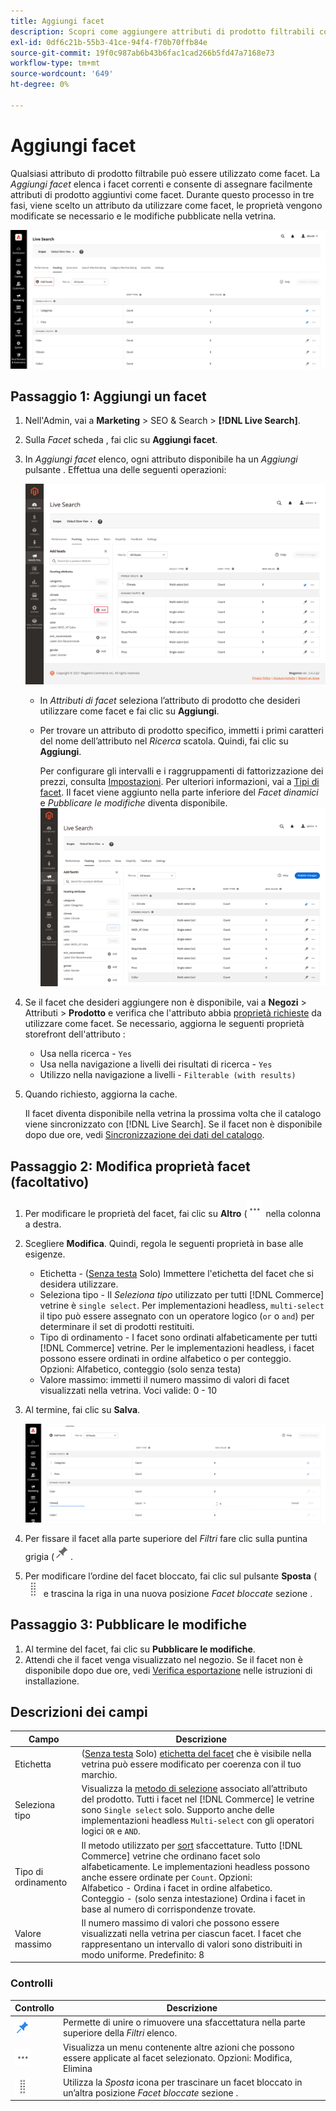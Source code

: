 ```yaml
---
title: Aggiungi facet
description: Scopri come aggiungere attributi di prodotto filtrabili come facet Live Search.
exl-id: 0df6c21b-55b3-41ce-94f4-f70b70ffb84e
source-git-commit: 19f0c987ab6b43b6fac1cad266b5fd47a7168e73
workflow-type: tm+mt
source-wordcount: '649'
ht-degree: 0%

---
```


# Aggiungi facet

Qualsiasi attributo di prodotto filtrabile può essere utilizzato come facet. La *Aggiungi facet* elenca i facet correnti e consente di assegnare facilmente attributi di prodotto aggiuntivi come facet. Durante questo processo in tre fasi, viene scelto un attributo da utilizzare come facet, le proprietà vengono modificate se necessario e le modifiche pubblicate nella vetrina.

![Area di lavoro di targeting](assets/facets-add.png)

## Passaggio 1: Aggiungi un facet

1. Nell&#39;Admin, vai a **Marketing** > SEO &amp; Search > **[!DNL Live Search]**.
1. Sulla *Facet* scheda , fai clic su **Aggiungi facet**.
1. In *Aggiungi facet* elenco, ogni attributo disponibile ha un *Aggiungi* pulsante . Effettua una delle seguenti operazioni:

   ![Facet aggiunto](assets/facets-list-add.png)

   * In *Attributi di facet* seleziona l’attributo di prodotto che desideri utilizzare come facet e fai clic su **Aggiungi**.
   * Per trovare un attributo di prodotto specifico, immetti i primi caratteri del nome dell’attributo nel *Ricerca* scatola. Quindi, fai clic su **Aggiungi**.

      Per configurare gli intervalli e i raggruppamenti di fattorizzazione dei prezzi, consulta [Impostazioni](settings.md). Per ulteriori informazioni, vai a [Tipi di facet](facets-type.md).
Il facet viene aggiunto nella parte inferiore del *Facet dinamici* e *Pubblicare le modifiche* diventa disponibile.
   ![Facet aggiunto](assets/facet-added.png)

1. Se il facet che desideri aggiungere non è disponibile, vai a **Negozi** > Attributi > **Prodotto** e verifica che l&#39;attributo abbia [proprietà richieste](facets.md) da utilizzare come facet. Se necessario, aggiorna le seguenti proprietà storefront dell&#39;attributo :

   * Usa nella ricerca - `Yes`
   * Usa nella navigazione a livelli dei risultati di ricerca - `Yes`
   * Utilizzo nella navigazione a livelli - `Filterable (with results)`

1. Quando richiesto, aggiorna la cache.

   Il facet diventa disponibile nella vetrina la prossima volta che il catalogo viene sincronizzato con [!DNL Live Search]. Se il facet non è disponibile dopo due ore, vedi [Sincronizzazione dei dati del catalogo](install.md#synchronize-catalog-data).

## Passaggio 2: Modifica proprietà facet (facoltativo)

1. Per modificare le proprietà del facet, fai clic su **Altro** (![Altro selettore](assets/btn-more.png) nella colonna a destra.
1. Scegliere **Modifica**. Quindi, regola le seguenti proprietà in base alle esigenze.

   * Etichetta - ([Senza testa](facets-type.md) Solo) Immettere l&#39;etichetta del facet che si desidera utilizzare.
   * Seleziona tipo - Il *Seleziona tipo* utilizzato per tutti [!DNL Commerce] vetrine è `single select`. Per implementazioni headless, `multi-select` il tipo può essere assegnato con un operatore logico (`or` o `and`) per determinare il set di prodotti restituiti.
   * Tipo di ordinamento - I facet sono ordinati alfabeticamente per tutti [!DNL Commerce] vetrine. Per le implementazioni headless, i facet possono essere ordinati in ordine alfabetico o per conteggio. Opzioni: Alfabetico, conteggio (solo senza testa)
   * Valore massimo: immetti il numero massimo di valori di facet visualizzati nella vetrina. Voci valide: 0 - 10

1. Al termine, fai clic su **Salva**.

   ![Area di lavoro di targeting](assets/facet-edit.png)

1. Per fissare il facet alla parte superiore del *Filtri* fare clic sulla puntina grigia (![Selettore pin](assets/btn-pin-gray.png).
1. Per modificare l’ordine del facet bloccato, fai clic sul pulsante **Sposta** (![Selettore di spostamento](assets/btn-move.png) e trascina la riga in una nuova posizione *Facet bloccate* sezione .

## Passaggio 3: Pubblicare le modifiche

1. Al termine del facet, fai clic su **Pubblicare le modifiche**.
1. Attendi che il facet venga visualizzato nel negozio.
Se il facet non è disponibile dopo due ore, vedi [Verifica esportazione](install.md#synchronize-catalog-data) nelle istruzioni di installazione.

## Descrizioni dei campi

| Campo | Descrizione |
|--- |--- |
| Etichetta | ([Senza testa](facets-type.md) Solo) [etichetta del facet](facets-type.md) che è visibile nella vetrina può essere modificato per coerenza con il tuo marchio. |
| Seleziona tipo | Visualizza la [metodo di selezione](facets-type.md) associato all’attributo del prodotto. Tutti i facet nel [!DNL Commerce] le vetrine sono `Single select` solo. Supporto anche delle implementazioni headless `Multi-select` con gli operatori logici `OR` e `AND`. |
| Tipo di ordinamento | Il metodo utilizzato per [sort](facets-type.md) sfaccettature. Tutto [!DNL Commerce] vetrine che ordinano facet solo alfabeticamente. Le implementazioni headless possono anche essere ordinate per `Count`. Opzioni:<br />Alfabetico - Ordina i facet in ordine alfabetico.<br />Conteggio - (solo senza intestazione) Ordina i facet in base al numero di corrispondenze trovate. |
| Valore massimo | Il numero massimo di valori che possono essere visualizzati nella vetrina per ciascun facet. I facet che rappresentano un intervallo di valori sono distribuiti in modo uniforme. Predefinito: 8 |

### Controlli

| Controllo | Descrizione |
|--- |--- |
| ![Selettore pin](assets/btn-pin-blue.png) | Permette di unire o rimuovere una sfaccettatura nella parte superiore della *Filtri* elenco. |
| ![Altro selettore](assets/btn-more.png) | Visualizza un menu contenente altre azioni che possono essere applicate al facet selezionato. Opzioni: Modifica, Elimina |
| ![Selettore di spostamento](assets/btn-move.png) | Utilizza la *Sposta* icona per trascinare un facet bloccato in un’altra posizione *Facet bloccate* sezione . |
